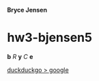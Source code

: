 **Bryce Jensen**

# hw3-bjensen5

**b** *R* **y** *C* **e**

[duckduckgo > google](http://duckduckgo.com)

